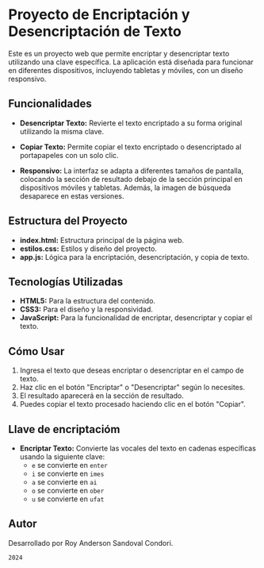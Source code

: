 # Proyecto de Encriptación y Desencriptación de Texto

Este es un proyecto web que permite encriptar y desencriptar texto utilizando una clave específica. La aplicación está diseñada para funcionar en diferentes dispositivos, incluyendo tabletas y móviles, con un diseño responsivo.

## Funcionalidades
  
- **Desencriptar Texto:** Revierte el texto encriptado a su forma original utilizando la misma clave.

- **Copiar Texto:** Permite copiar el texto encriptado o desencriptado al portapapeles con un solo clic.

- **Responsivo:** La interfaz se adapta a diferentes tamaños de pantalla, colocando la sección de resultado debajo de la sección principal en dispositivos móviles y tabletas. Además, la imagen de búsqueda desaparece en estas versiones.

## Estructura del Proyecto

- **index.html:** Estructura principal de la página web.
- **estilos.css:** Estilos y diseño del proyecto.
- **app.js:** Lógica para la encriptación, desencriptación, y copia de texto.

## Tecnologías Utilizadas

- **HTML5:** Para la estructura del contenido.
- **CSS3:** Para el diseño y la responsividad.
- **JavaScript:** Para la funcionalidad de encriptar, desencriptar y copiar el texto.

## Cómo Usar

1. Ingresa el texto que deseas encriptar o desencriptar en el campo de texto.
2. Haz clic en el botón "Encriptar" o "Desencriptar" según lo necesites.
3. El resultado aparecerá en la sección de resultado.
4. Puedes copiar el texto procesado haciendo clic en el botón "Copiar".

## Llave de encriptacióm

- **Encriptar Texto:** Convierte las vocales del texto en cadenas específicas usando la siguiente clave:
  - `e` se convierte en `enter`
  - `i` se convierte en `imes`
  - `a` se convierte en `ai`
  - `o` se convierte en `ober`
  - `u` se convierte en `ufat`

## Autor

Desarrollado por Roy Anderson Sandoval Condori.

``2024``
